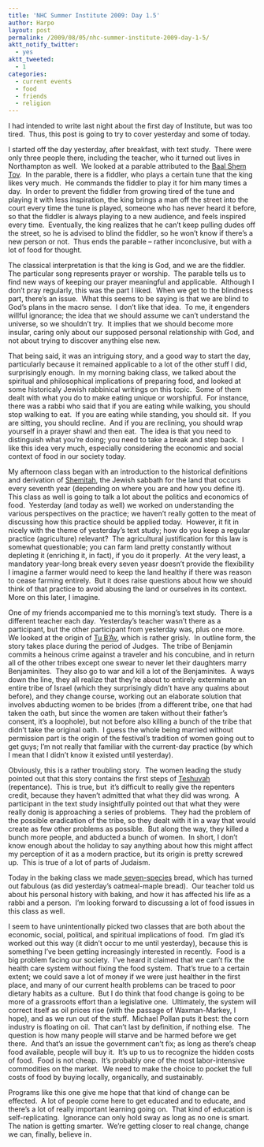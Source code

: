 ```yaml
---
title: 'NHC Summer Institute 2009: Day 1.5'
author: Harpo
layout: post
permalink: /2009/08/05/nhc-summer-institute-2009-day-1-5/
aktt_notify_twitter:
  - yes
aktt_tweeted:
  - 1
categories:
  - current events
  - food
  - friends
  - religion
---
```

I had intended to write last night about the first day of Institute, but was too tired.  Thus, this post is going to try to cover yesterday and some of today.

I started off the day yesterday, after breakfast, with text study.  There were only three people there, including the teacher, who it turned out lives in Northampton as well.  We looked at a parable attributed to the <a href="http://en.wikipedia.org/wiki/Baal_Shem_Tov" target="_blank">Baal Shem Tov</a>.  In the parable, there is a fiddler, who plays a certain tune that the king likes very much.  He commands the fiddler to play it for him many times a day.  In order to prevent the fiddler from growing tired of the tune and playing it with less inspiration, the king brings a man off the street into the court every time the tune is played, someone who has never heard it before, so that the fiddler is always playing to a new audience, and feels inspired every time.  Eventually, the king realizes that he can&#8217;t keep pulling dudes off the street, so he is advised to blind the fiddler, so he won&#8217;t know if there&#8217;s a new person or not.  Thus ends the parable &#8211; rather inconclusive, but with a lot of food for thought.

The classical interpretation is that the king is God, and we are the fiddler.  The particular song represents prayer or worship.  The parable tells us to find new ways of keeping our prayer meaningful and applicable.  Although I don&#8217;t pray regularly, this was the part I liked.  When we get to the blindness part, there&#8217;s an issue.  What this seems to be saying is that we are blind to God&#8217;s plans in the macro sense.  I don&#8217;t like that idea.  To me, it engenders willful ignorance; the idea that we should assume we can&#8217;t understand the universe, so we shouldn&#8217;t try.  It implies that we should become more insular, caring only about our supposed personal relationship with God, and not about trying to discover anything else new.

That being said, it was an intriguing story, and a good way to start the day, particularly because it remained applicable to a lot of the other stuff I did, surprisingly enough.  In my morning baking class, we talked about the spiritual and philosophical implications of preparing food, and looked at some historicaly Jewish rabbinical writings on this topic.  Some of them dealt with what you do to make eating unique or worshipful.  For instance, there was a rabbi who said that if you are eating while walking, you should stop walking to eat.  If you are eating while standing, you should sit.  If you are sitting, you should recline.  And if you are reclining, you should wrap yourself in a prayer shawl and then eat.  The idea is that you need to distinguish what you&#8217;re doing; you need to take a break and step back.  I like this idea very much, especially considering the economic and social context of food in our society today.

My afternoon class began with an introduction to the historical definitions and derivation of <a href="http://en.wikipedia.org/wiki/Shemitah" target="_blank">Shemitah</a>, the Jewish sabbath for the land that occurs every seventh year (depending on where you are and how you define it).  This class as well is going to talk a lot about the politics and economics of food.  Yesterday (and today as well) we worked on understanding the various perspectives on the practice; we haven&#8217;t really gotten to the meat of discussing how this practice should be applied today.  However, it fit in nicely with the theme of yesterday&#8217;s text study; how do you keep a regular practice (agriculture) relevant?  The agricultural justification for this law is somewhat questionable; you can farm land pretty constantly without depleting it (enriching it, in fact), if you do it properly.  At the very least, a mandatory year-long break every seven yeasr doesn&#8217;t provide the flexibility I imagine a farmer would need to keep the land healthy if there was reason to cease farming entirely.  But it does raise questions about how we should think of that practice to avoid abusing the land or ourselves in its context.  More on this later, I imagine.

One of my friends accompanied me to this morning&#8217;s text study.  There is a different teacher each day.  Yesterday&#8217;s teacher wasn&#8217;t there as a participant, but the other participant from yesterday was, plus one more.  We looked at the origin of <a href="http://en.wikipedia.org/wiki/Tu_B%27Av" target="_blank">Tu B&#8217;Av</a>, which is rather grisly.  In outline form, the story takes place during the period of Judges.  The tribe of Benjamin commits a heinous crime against a traveler and his concubine, and in return all of the other tribes except one swear to never let their daughters marry Benjaminites.  They also go to war and kill a lot of the Benjaminites.  A ways down the line, they all realize that they&#8217;re about to entirely exterminate an entire tribe of Israel (which they surprisingly didn&#8217;t have any qualms about before), and they change course, working out an elaborate solution that involves abducting women to be brides (from a different tribe, one that had taken the oath, but since the women are taken without their father&#8217;s consent, it&#8217;s a loophole), but not before also killing a bunch of the tribe that didn&#8217;t take the original oath.  I guess the whole being married without permission part is the origin of the festival&#8217;s tradition of women going out to get guys; I&#8217;m not really that familiar with the current-day practice (by which I mean that I didn&#8217;t know it existed until yesterday).

Obviously, this is a rather troubling story.  The women leading the study pointed out that this story contains the first steps of <a href="http://en.wikipedia.org/wiki/Teshuvah" target="_blank">Teshuvah</a> (repentance).  This is true, but  it&#8217;s difficult to really give the repenters credit, because they haven&#8217;t admitted that what they did was wrong.  A participant in the text study insightfully pointed out that what they were really donig is approaching a series of problems.  They had the problem of the possible eradication of the tribe, so they dealt with it in a way that would create as few other problems as possible.  But along the way, they killed a bunch more people, and abducted a bunch of women.  In short, I don&#8217;t know enough about the holiday to say anything about how this might affect my perception of it as a modern practice, but its origin is pretty screwed up.  This is true of a lot of parts of Judaism.

Today in the baking class we made<a href="http://en.wikipedia.org/wiki/Seven_species" target="_blank"> seven-species</a> bread, which has turned out fabulous (as did yesterday&#8217;s oatmeal-maple bread).  Our teacher told us about his personal history with baking, and how it has affected his life as a rabbi and a person.  I&#8217;m looking forward to discussing a lot of food issues in this class as well.

I seem to have unintentionally picked two classes that are both about the economic, social, political, and spiritual implications of food.  I&#8217;m glad it&#8217;s worked out this way (it didn&#8217;t occur to me until yesterday), because this is something I&#8217;ve been getting increasingly interested in recently.  Food is a big problem facing our society.  I&#8217;ve heard it claimed that we can&#8217;t fix the health care system without fixing the food system.  That&#8217;s true to a certain extent; we could save a lot of money if we were just healther in the first place, and many of our current health problems can be traced to poor dietary habits as a culture.  But I do think that food change is going to be more of a grassroots effort than a legislative one.  Ultimately, the system will correct itself as oil prices rise (with the passage of Waxman-Markey, I hope), and as we run out of the stuff.  Michael Pollan puts it best: the corn industry is floating on oil.  That can&#8217;t last by definition, if nothing else.  The question is how many people will starve and be harmed before we get there.  And that&#8217;s an issue the government can&#8217;t fix; as long as there&#8217;s cheap food available, people will buy it.  It&#8217;s up to us to recognize the hidden costs of food.  Food is not cheap.  It&#8217;s probably one of the most labor-intensive commodities on the market.  We need to make the choice to pocket the full costs of food by buying locally, organically, and sustainably.

Programs like this one give me hope that that kind of change can be effected.  A lot of people come here to get educated and to educate, and there&#8217;s a lot of really important learning going on.  That kind of education is self-replicating.  Ignorance can only hold sway as long as no one is smart.  The nation is getting smarter.  We&#8217;re getting closer to real change, change we can, finally, believe in.